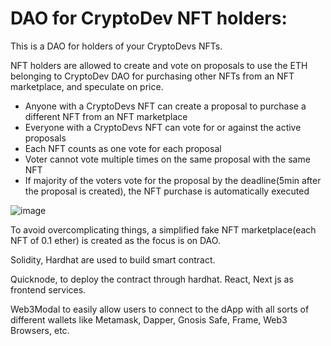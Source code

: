 # DAO for CryptoDev NFT holders:  

This is a DAO for holders of your CryptoDevs NFTs. 

NFT holders are allowed to create and vote on proposals to use the ETH belonging to CryptoDev DAO for purchasing other NFTs from an NFT marketplace, and speculate on price. 

- Anyone with a CryptoDevs NFT can create a proposal to purchase a different NFT from an NFT marketplace
- Everyone with a CryptoDevs NFT can vote for or against the active proposals
- Each NFT counts as one vote for each proposal
- Voter cannot vote multiple times on the same proposal with the same NFT
- If majority of the voters vote for the proposal by the deadline(5min after the proposal is created), the NFT purchase is automatically executed

![image](https://user-images.githubusercontent.com/77727312/230799713-6e0cd56f-7f7f-4b12-a25e-30155ef67562.png)

To avoid overcomplicating things, a simplified fake NFT marketplace(each NFT of 0.1 ether) is created as the focus is on DAO.

Solidity, Hardhat are used to build smart contract.

Quicknode, to deploy the contract through hardhat. React, Next js as frontend services.

Web3Modal to easily allow users to connect to the dApp with all sorts of different wallets like Metamask, Dapper, Gnosis Safe, Frame, Web3 Browsers, etc.



